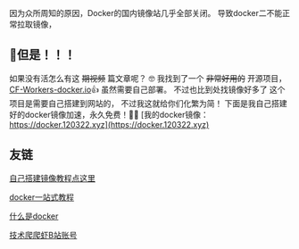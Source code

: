 因为众所周知的原因，Docker的国内镜像站几乎全部关闭。
导致docker二不能正常拉取镜像，

## 🥚但是！！！
如果没有活怎么有这  <del>期视频</del>  篇文章呢？
🤓 我找到了一个 <del>非常好用的</del> 开源项目，
[CF-Workers-docker.io](https://github.com/cmliu/CF-Workers-docker.io)👍
虽然需要自己部署。
不过也比到处找镜像好多了
这个项目是需要自己搭建到网站的，
不过我这就给你们化繁为简！
下面是我自己搭建好的docker镜像加速，永久免费！🎉🎉
[我的docker镜像：https://docker.120322.xyz](https://docker.120322.xyz)



## 友链

[自己搭建镜像教程点这里](https://www.bilibili.com/video/BV1vDbyeUENh/?spm_id_from=333.337.search-card.all.click)

[docker一站式教程](https://www.bilibili.com/video/BV1fS411A71Y/?vd_source=2152fcb6c36b2bebb36184c43a243d0f)

[什么是docker](https://blog.csdn.net/weixin_44232093/article/details/124297427)

[技术爬爬虾B站账号](https://space.bilibili.com/316183842)